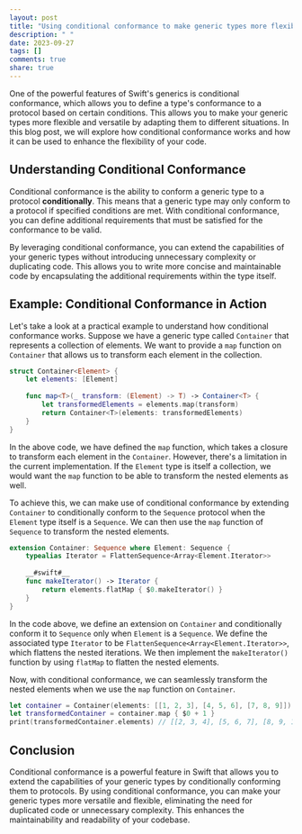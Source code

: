 ```yaml
---
layout: post
title: "Using conditional conformance to make generic types more flexible"
description: " "
date: 2023-09-27
tags: []
comments: true
share: true
---
```


One of the powerful features of Swift's generics is conditional conformance, which allows you to define a type's conformance to a protocol based on certain conditions. This allows you to make your generic types more flexible and versatile by adapting them to different situations. In this blog post, we will explore how conditional conformance works and how it can be used to enhance the flexibility of your code.

## Understanding Conditional Conformance

Conditional conformance is the ability to conform a generic type to a protocol **conditionally**. This means that a generic type may only conform to a protocol if specified conditions are met. With conditional conformance, you can define additional requirements that must be satisfied for the conformance to be valid.

By leveraging conditional conformance, you can extend the capabilities of your generic types without introducing unnecessary complexity or duplicating code. This allows you to write more concise and maintainable code by encapsulating the additional requirements within the type itself.

## Example: Conditional Conformance in Action

Let's take a look at a practical example to understand how conditional conformance works. Suppose we have a generic type called `Container` that represents a collection of elements. We want to provide a `map` function on `Container` that allows us to transform each element in the collection.

```swift
struct Container<Element> {
    let elements: [Element]
    
    func map<T>(_ transform: (Element) -> T) -> Container<T> {
        let transformedElements = elements.map(transform)
        return Container<T>(elements: transformedElements)
    }
}
```

In the above code, we have defined the `map` function, which takes a closure to transform each element in the `Container`. However, there's a limitation in the current implementation. If the `Element` type is itself a collection, we would want the `map` function to be able to transform the nested elements as well. 

To achieve this, we can make use of conditional conformance by extending `Container` to conditionally conform to the `Sequence` protocol when the `Element` type itself is a `Sequence`. We can then use the `map` function of `Sequence` to transform the nested elements.

```swift
extension Container: Sequence where Element: Sequence {
    typealias Iterator = FlattenSequence<Array<Element.Iterator>>
    
    __#swift#__
    func makeIterator() -> Iterator {
        return elements.flatMap { $0.makeIterator() }
    }
}
```

In the code above, we define an extension on `Container` and conditionally conform it to `Sequence` only when `Element` is a `Sequence`. We define the associated type `Iterator` to be `FlattenSequence<Array<Element.Iterator>>`, which flattens the nested iterations. We then implement the `makeIterator()` function by using `flatMap` to flatten the nested elements.

Now, with conditional conformance, we can seamlessly transform the nested elements when we use the `map` function on `Container`.

```swift
let container = Container(elements: [[1, 2, 3], [4, 5, 6], [7, 8, 9]])
let transformedContainer = container.map { $0 + 1 }
print(transformedContainer.elements) // [[2, 3, 4], [5, 6, 7], [8, 9, 10]]
```

## Conclusion

Conditional conformance is a powerful feature in Swift that allows you to extend the capabilities of your generic types by conditionally conforming them to protocols. By using conditional conformance, you can make your generic types more versatile and flexible, eliminating the need for duplicated code or unnecessary complexity. This enhances the maintainability and readability of your codebase.
